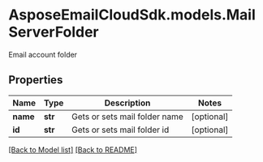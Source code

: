 # AsposeEmailCloudSdk.models.MailServerFolder

Email account folder             

## Properties
Name | Type | Description | Notes
------------ | ------------- | ------------- | -------------
**name** |**str** |Gets or sets mail folder name              |[optional] 
**id** |**str** |Gets or sets mail folder id              |[optional] 




[[Back to Model list]](Models.md) [[Back to README]](README.md)

